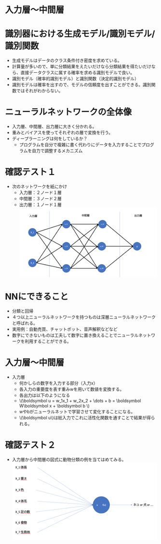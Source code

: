 <script type="text/x-mathjax-config">MathJax.Hub.Config({tex2jax:{inlineMath:[['\$','\$'],['\\(','\\)']],processEscapes:true},CommonHTML: {matchFontHeight:false}});</script>
<script type="text/javascript" async src="https://cdnjs.cloudflare.com/ajax/libs/mathjax/2.7.1/MathJax.js?config=TeX-MML-AM_CHTML"></script>

入力層〜中間層
============

# 識別器における生成モデル/識別モデル/識別関数
- 生成モデルはデータのクラス条件付き密度を求めている。
- 計算量が多いので、単に分類結果をえたいだけなら分類結果を得たいだけなら、直接データクラスに属する確率を求める識別モデルで良い。
- 識別モデル（確率的識別モデル）と識別関数（決定的識別モデル）
- 識別モデルは確率を出すので、モデルの信頼度を出すことができる。識別関数ではそれがわからない。
# ニューラルネットワークの全体像
- 入力層、中間層、出力層に大きく分かれる。
- 重みとバイアスを使ってそれぞれの層で変換を行う。
- ディープラーニングは何をしているか？
  - プログラムを自分で複雑に書く代わりにデータを入力することでプログラムを自力で調整するメカニズム
# 確認テスト１
- 次のネットワークを紙にかけ
  - 入力層：２ノード１層
  - 中間層：３ノード２層
  - 出力層：１ノード１層
![kakunin](imgs/kakunin1.png)

# NNにできること
- 分類と回帰
- ４つ以上ニューラルネットワークを持つものは深層ニューラルネットワークと呼ばれる。
- 実用例：自動売買、チャットボット、音声解釈などなど
- 数字にできないものは工夫して数字に置き換えることでニューラルネットワークを利用することができる。

# 入力層〜中間層
- 入力層
  - 何かしらの数字を入力する部分（入力x）
  - 各入力の重要度を表す重みwを用いて数値を変換する。
  - 各出力は以下のようになる
  - \\\(\boldsymbol u = w_1x_1 + w_2x_2 + \dots + b = \boldsymbol W\boldsymbol x + \boldsymbol b \\\)
  - wやbがニューラルネットで学習させて変化することになる。
  - \\\(\boldsymbol u\\\)は総入力でこれに活性化関数を通すことで結果が得られる。

# 確認テスト２
- 入力層から中間層の図式に動物分類の例を当てはめてみる。
![kakunin](imgs/kakunin2.png)

